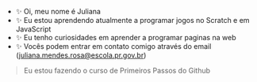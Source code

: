 - :sparkles: Oi, meu nome é Juliana 
- :sparkles: Eu estou aprendendo atualmente a programar jogos no Scratch e em JavaScript
- :sparkles: Eu tenho curiosidades em aprender a programar paginas na web
- :sparkles: Vocês podem entrar em contato comigo através do email (juliana.mendes.rosa@escola.pr.gov.br)

> Eu estou fazendo o curso de Primeiros Passos do Github
